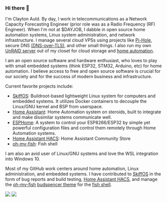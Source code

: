 ### Hi there 👋

I'm Clayton Auld. By day, I work in telecommunications as a Network Capacity Forecasting Engineer (prior role was as a Radio Frequency (RF) Engineer). When I'm not at $DAYJOB, I dabble in open source home automation systems, Linux system administration, and network infrastructure. I manage several cloud VPSs using projects like [Pi-Hole](https://pi-hole.net), secure DNS [(DNS-over-TLS)](https://github.com/clayauld/Secure-Adblocking-DNS), and other small things. I also run my own [UnRAID server](https://unraid.net) out of my closet for cloud storage and [home automation](https://home-assistant.io).

I am an open source software and hardware enthusiast, who loves to play with small embedded systems (think ESP32, STM32, Arduino, etc) for home automation. I believe access to free and open source software is crucial for our society and for the success of modern business and infrastructure. 

Current favorite projects include:
* [SkiffOS](https://github.com/skiffos/SkiffOS): Buildroot-based lightweight Linux system for computers and embedded systems. It utilizes Docker containers to decouple the Linux/GNU kernel and BSP from userspace.
* [Home Assistant](https://home-assistant.io): Home Automation system on steroids, built to integrate and make dissimilar systems communicate well.
* [ESPHome](https://esphome.io): A system to control your ESP8266/ESP32 by simple yet powerful configuration files and control them remotely through Home Automation systems.
* [Home Assistant HACS](https://hacs.xyz/): Home Assistant Community Store
* [oh-my-fish](https://github.com/oh-my-fish/oh-my-fish): Fish shell

I am also an avid user of Linux/GNU systems and love the WSL integration into Windows 10.

Most of my GitHub work centers around home automation, Linux administration, and embedded systems. I have contributed to [SkiffOS](https://github.com/skiffos/SkiffOS) in the form of bug reports and build testing, [Home Assistant HACS](https://hacs.xyz/), and manage the [oh-my-fish](https://github.com/oh-my-fish/oh-my-fish) [budspencer theme](https://github.com/oh-my-fish/theme-budspencer) for the [fish shell](https://fishshell.com/).

<div>
<img align="center" valign="top" src="https://github-readme-stats.vercel.app/api?username=clayauld&count_private=true&show_icons=true&theme=light" /> <img align="center" valign="top" src="https://github-readme-stats.vercel.app/api/top-langs/?username=clayauld&layout=compact&theme=light" />
</div>
<!--
**clayauld/clayauld** is a ✨ _special_ ✨ repository because its `README.md` (this file) appears on your GitHub profile.

Here are some ideas to get you started:

- 🔭 I’m currently working on ...
- 🌱 I’m currently learning ...
- 👯 I’m looking to collaborate on ...
- 🤔 I’m looking for help with ...
- 💬 Ask me about ...
- 📫 How to reach me: ...
- 😄 Pronouns: ...
- ⚡ Fun fact: ...
-->
